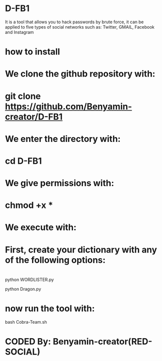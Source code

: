 # D-FB1

It is a tool that allows you to hack passwords by brute force, it can be applied to five types of social networks such as: Twitter, GMAIL, Facebook and Instagram

# how to install

# We clone the github repository with:

# git clone https://github.com/Benyamin-creator/D-FB1

# We enter the directory with:
 
# cd D-FB1 

# We give permissions with:

# chmod +x *

# We execute with:

# First, create your dictionary with any of the following options:

# 

python WORDLISTER.py 

python Dragon.py

# now run the tool with:

bash Cobra-Team.sh

# CODED By: Benyamin-creator(RED-SOCIAL)

